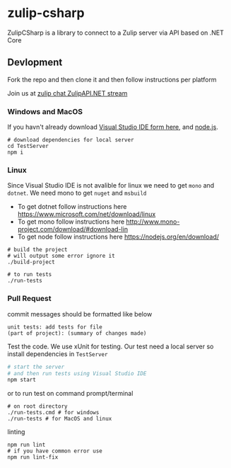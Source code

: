 # zulip-csharp 
ZulipCSharp is a library to connect to a Zulip server via API based on .NET Core

## Devlopment
Fork the repo and then clone it and 
then follow instructions per platform

Join us at [zulip chat ZulipAPI.NET stream](https://chat.zulip.org/#narrow/stream/ZulipAPI.2ENET)

### Windows and MacOS
If you havn't already download 
[Visual Studio IDE form here](https://www.visualstudio.com/vs/), and [node.js](https://nodejs.org/en/download/).

```
# download dependencies for local server
cd TestServer
npm i
```


### Linux
Since Visual Studio IDE is not avalible for linux we need 
to get `mono` and `dotnet`. We need mono to get `nuget` and `msbuild`

 - To get dotnet follow instructions here https://www.microsoft.com/net/download/linux
 - To get mono follow instructions here http://www.mono-project.com/download/#download-lin
 - To get node follow instructions here https://nodejs.org/en/download/


```
# build the project
# will output some error ignore it
./build-project

# to run tests
./run-tests
```


### Pull Request
commit messages should be formatted like below
```
unit tests: add tests for file
(part of project): (summary of changes made)
```

Test the code. We use xUnit for testing.
Our test need a local server so install 
dependencies in `TestServer`


```bash
# start the server 
# and then run tests using Visual Studio IDE
npm start
```

or to run test on command prompt/terminal

```
# on root directory
./run-tests.cmd # for windows
./run-tests # for MacOS and linux
```

linting 
```
npm run lint
# if you have common error use
npm run lint-fix
```
